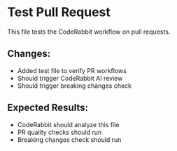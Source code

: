 # Test Pull Request

This file tests the CodeRabbit workflow on pull requests.

## Changes:
- Added test file to verify PR workflows
- Should trigger CodeRabbit AI review
- Should trigger breaking changes check

## Expected Results:
- CodeRabbit should analyze this file
- PR quality checks should run
- Breaking changes check should run